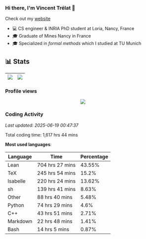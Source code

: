 ### Hi there, I'm Vincent Trélat 👋

Check out my [website](https://vtrelat.github.io)

-   💻 CS engineer & INRIA PhD student at Loria, Nancy, France
-   🎓 Graduate of Mines Nancy in France
-   🎓 Specialized in _formal methods_ which I studied at TU Munich

## 📊 **Stats**

| <img align="center" src="https://readme-stats.clckblog.space/api?username=VTrelat&show_icons=true&include_all_commits=true&theme=tokyonight&hide_border=true" /> | <img align="center" src="https://readme-stats.clckblog.space/api/top-langs/?username=VTrelat&layout=compact&theme=tokyonight&hide_border=true" /> |
| ---------------------------------------------------------------------------------------------------------------------------------------------------------------- | ------------------------------------------------------------------------------------------------------------------------------------------------- |

### Profile views

<p align="center">
 <img src="https://profile-counter.glitch.me/VTrelat/count.svg" />
</p>

<!--automations-->
### Coding Activity
_Last updated: 2025-06-19 00:47:37_

Total coding time: 1,617 hrs 44 mins

**Most used languages**:

| Language | Time | Percentage |
| ------------- | ------------- | ------------- |
| Lean | 704 hrs 27 mins | 43.55% |
| TeX | 245 hrs 54 mins | 15.2% |
| Isabelle | 220 hrs 24 mins | 13.62% |
| sh | 139 hrs 41 mins | 8.63% |
| Other | 88 hrs 40 mins | 5.48% |
| Python | 74 hrs 29 mins | 4.6% |
| C++ | 43 hrs 51 mins | 2.71% |
| Markdown | 22 hrs 48 mins | 1.41% |
| Bash | 14 hrs 5 mins | 0.87% |

